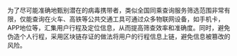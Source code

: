 为了尽可能准确地甄别潜在的病毒携带者，类似全国同乘查询服务筛选范围非常有限，仅能查询在火车、高铁等公共交通工具可通过众多物联网设备，如手机卡，APP地位等，汇集用户行程及定位信息，从而提高筛查效率和准确度。同时，避免伪造个人行程，采用区块链存证的做法将用户的行程信息上链，避免信息被篡改的风险。
